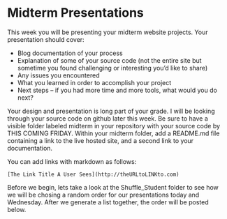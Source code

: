 # Midterm Presentations

This week you will be presenting your midterm website projects. Your presentation should cover:

* Blog documentation of your process
* Explanation of some of your source code (not the entire site but sometime you found challenging or interesting you’d like to share)
* Any issues you encountered
* What you learned in order to accomplish your project
* Next steps –  if you had more time and more tools, what would you do next?

Your design and presentation is long part of your grade. I will be looking through your source code on github later this week. Be sure to have a visible folder labeled midterm in your repository with your source code by THIS COMING FRIDAY. Within your midterm folder, add a  README.md file containing a link to the live hosted site, and a second link to your documentation.

You can add links with markdown as follows:

```
[The Link Title A User Sees](http://theURLtoLINKto.com)
```

Before we begin, lets take a look at the Shuffle_Student folder to see how we will be chosing a random order for our presentations today and Wednesday. After we generate a list together, the order will be posted below.